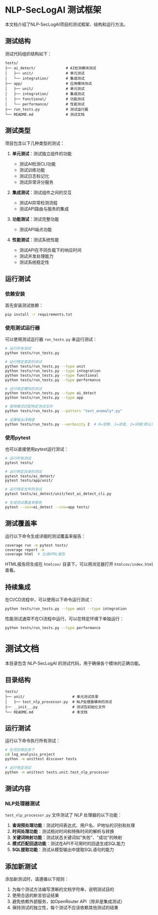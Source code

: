 # NLP-SecLogAI 测试框架

本文档介绍了NLP-SecLogAI项目的测试框架、结构和运行方法。

## 测试结构

测试代码组织结构如下：

```
tests/
├── ai_detect/              # AI检测模块测试
│   ├── unit/               # 单元测试
│   └── integration/        # 集成测试
├── app/                    # 应用模块测试
│   ├── unit/               # 单元测试
│   ├── integration/        # 集成测试
│   ├── functional/         # 功能测试
│   └── performance/        # 性能测试
├── run_tests.py            # 测试运行器
└── README.md               # 测试文档
```

## 测试类型

项目包含以下几种类型的测试：

1. **单元测试**：测试独立组件的功能
   - 测试AI检测CLI功能
   - 测试训练功能
   - 测试日志标记化
   - 测试异常评分服务

2. **集成测试**：测试组件之间的交互
   - 测试AI异常检测流程
   - 测试API路由与服务的集成

3. **功能测试**：测试完整功能
   - 测试API端点功能

4. **性能测试**：测试系统性能
   - 测试API在不同负载下的响应时间
   - 测试并发处理能力
   - 测试系统稳定性

## 运行测试

### 依赖安装

首先安装测试依赖：

```bash
pip install -r requirements.txt
```

### 使用测试运行器

可以使用测试运行器 `run_tests.py` 来运行测试：

```bash
# 运行所有测试
python tests/run_tests.py

# 运行特定类型的测试
python tests/run_tests.py --type unit
python tests/run_tests.py --type integration
python tests/run_tests.py --type functional
python tests/run_tests.py --type performance

# 运行特定模块的测试
python tests/run_tests.py --type ai_detect
python tests/run_tests.py --type app

# 使用模式匹配特定测试文件
python tests/run_tests.py --pattern "test_anomaly*.py"

# 设置输出详细度
python tests/run_tests.py --verbosity 2  # 0=安静, 1=进度, 2=详细(默认)
```

### 使用pytest

也可以直接使用pytest运行测试：

```bash
# 运行所有测试
pytest tests/

# 运行特定目录的测试
pytest tests/ai_detect/
pytest tests/app/unit/

# 运行特定文件的测试
pytest tests/ai_detect/unit/test_ai_detect_cli.py

# 生成测试覆盖率报告
pytest --cov=ai_detect --cov=app tests/
```

## 测试覆盖率

运行以下命令生成详细的测试覆盖率报告：

```bash
coverage run -m pytest tests/
coverage report -m
coverage html  # 生成HTML报告
```

HTML报告将生成在 `htmlcov/` 目录下，可以用浏览器打开 `htmlcov/index.html` 查看。

## 持续集成

在CI/CD流程中，可以使用以下命令运行测试：

```bash
python tests/run_tests.py --type unit --type integration
```

性能测试通常不在CI流程中运行，可以在特定环境下单独运行：

```bash
python tests/run_tests.py --type performance
``` 
# 测试文档

本目录包含 NLP-SecLogAI 的测试代码，用于确保各个模块的正确功能。

## 目录结构

```
tests/
├── unit/                      # 单元测试目录
│   ├── test_nlp_processor.py  # NLP处理器模块的测试
├── __init__.py                # 测试包初始化文件
└── README.md                  # 本文档
```

## 运行测试

运行以下命令执行所有测试：

```bash
# 在项目根目录下
cd log_analysis_project
python -m unittest discover tests

# 运行特定测试
python -m unittest tests.unit.test_nlp_processor
```

## 测试内容

### NLP处理器测试

`test_nlp_processor.py` 文件测试了 NLP 处理器的以下功能：

1. **查询预处理功能**：测试时间表达式、用户名、IP地址的识别和处理
2. **时间处理功能**：测试相对时间和特殊时间的解析与转换
3. **关键词映射功能**：测试状态关键词如"失败"、"成功"的映射
4. **模式匹配回退功能**：测试在API不可用时的回退生成SQL能力
5. **SQL提取功能**：测试从模型输出中提取SQL语句的能力

## 添加新测试

添加新测试时，请遵循以下规则：

1. 为每个测试方法编写清晰的文档字符串，说明测试目的
2. 使用合适的断言验证结果
3. 避免依赖外部服务，如OpenRouter API（除非是集成测试）
4. 保持测试的独立性，每个测试不应该依赖其他测试的结果 
